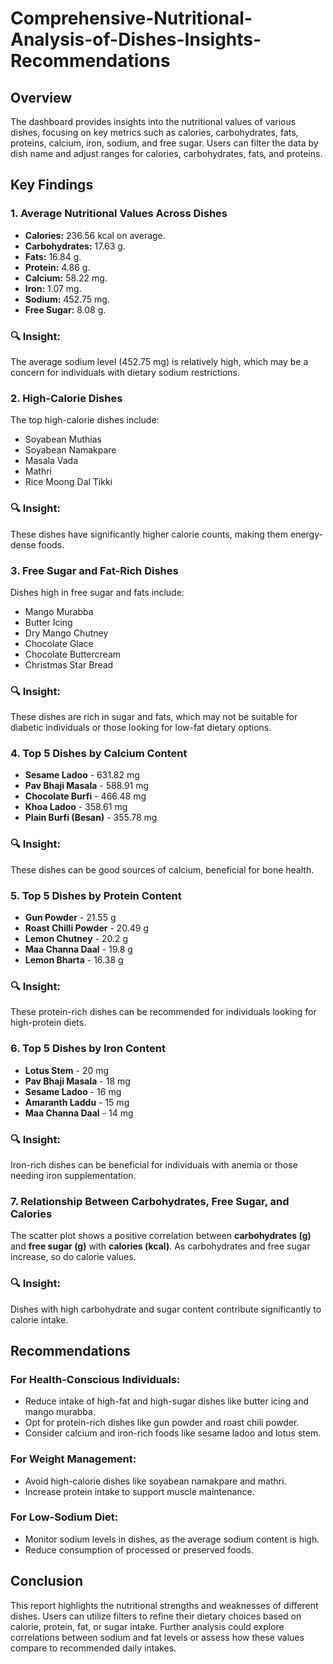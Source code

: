 # Comprehensive-Nutritional-Analysis-of-Dishes-Insights-Recommendations

## Overview
The dashboard provides insights into the nutritional values of various dishes, focusing on key metrics such as calories, carbohydrates, fats, proteins, calcium, iron, sodium, and free sugar. Users can filter the data by dish name and adjust ranges for calories, carbohydrates, fats, and proteins.

## Key Findings

### 1. Average Nutritional Values Across Dishes
- **Calories:** 236.56 kcal on average.
- **Carbohydrates:** 17.63 g.
- **Fats:** 16.84 g.
- **Protein:** 4.86 g.
- **Calcium:** 58.22 mg.
- **Iron:** 1.07 mg.
- **Sodium:** 452.75 mg.
- **Free Sugar:** 8.08 g.

### 🔍 Insight:
The average sodium level (452.75 mg) is relatively high, which may be a concern for individuals with dietary sodium restrictions.

### 2. High-Calorie Dishes
The top high-calorie dishes include:
- Soyabean Muthias
- Soyabean Namakpare
- Masala Vada
- Mathri
- Rice Moong Dal Tikki

### 🔍 Insight:
These dishes have significantly higher calorie counts, making them energy-dense foods.

### 3. Free Sugar and Fat-Rich Dishes
Dishes high in free sugar and fats include:
- Mango Murabba
- Butter Icing
- Dry Mango Chutney
- Chocolate Glace
- Chocolate Buttercream
- Christmas Star Bread

### 🔍 Insight:
These dishes are rich in sugar and fats, which may not be suitable for diabetic individuals or those looking for low-fat dietary options.

### 4. Top 5 Dishes by Calcium Content
- **Sesame Ladoo** - 631.82 mg
- **Pav Bhaji Masala** - 588.91 mg
- **Chocolate Burfi** - 466.48 mg
- **Khoa Ladoo** - 358.61 mg
- **Plain Burfi (Besan)** - 355.78 mg

### 🔍 Insight:
These dishes can be good sources of calcium, beneficial for bone health.

### 5. Top 5 Dishes by Protein Content
- **Gun Powder** - 21.55 g
- **Roast Chilli Powder** - 20.49 g
- **Lemon Chutney** - 20.2 g
- **Maa Channa Daal** - 19.8 g
- **Lemon Bharta** - 16.38 g

### 🔍 Insight:
These protein-rich dishes can be recommended for individuals looking for high-protein diets.

### 6. Top 5 Dishes by Iron Content
- **Lotus Stem** - 20 mg
- **Pav Bhaji Masala** - 18 mg
- **Sesame Ladoo** - 16 mg
- **Amaranth Laddu** - 15 mg
- **Maa Channa Daal** - 14 mg

### 🔍 Insight:
Iron-rich dishes can be beneficial for individuals with anemia or those needing iron supplementation.

### 7. Relationship Between Carbohydrates, Free Sugar, and Calories
The scatter plot shows a positive correlation between **carbohydrates (g)** and **free sugar (g)** with **calories (kcal)**. As carbohydrates and free sugar increase, so do calorie values.

### 🔍 Insight:
Dishes with high carbohydrate and sugar content contribute significantly to calorie intake.

## Recommendations

### For Health-Conscious Individuals:
- Reduce intake of high-fat and high-sugar dishes like butter icing and mango murabba.
- Opt for protein-rich dishes like gun powder and roast chili powder.
- Consider calcium and iron-rich foods like sesame ladoo and lotus stem.

### For Weight Management:
- Avoid high-calorie dishes like soyabean namakpare and mathri.
- Increase protein intake to support muscle maintenance.

### For Low-Sodium Diet:
- Monitor sodium levels in dishes, as the average sodium content is high.
- Reduce consumption of processed or preserved foods.

## Conclusion
This report highlights the nutritional strengths and weaknesses of different dishes. Users can utilize filters to refine their dietary choices based on calorie, protein, fat, or sugar intake. Further analysis could explore correlations between sodium and fat levels or assess how these values compare to recommended daily intakes.

